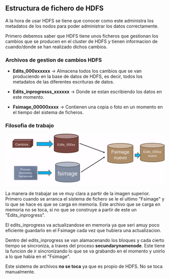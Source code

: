 ## Estructura de fichero de HDFS

A la hora de usar HDFS se tiene que conocer como este administra los metadatos de los nodos para poder administrar los datos correctamente.

Primero debemos saber que HDFS tiene unos ficheros que gestionan los cambios que se producen en el cluster de HDFS y tienen informacion de cuando/donde se han realizado dichos cambios.

### Archivos de gestion de cambios HDFS

* **Edits_000xxxxxx** -> Almacena todos los cambios que se van produciendo en la base de datos de HDFS, es decir, todos los metadatos de las diferentes escrituras de datos.

* **Edits_inprogresss_xxxxxx** -> Donde se estan escribiendo los datos en este momento.

* **Fsimage_00000xxxx** -> Contienen una copia o foto en un momento en el tiempo del sistema de ficheros.

### Filosofia de trabajo

![Estructura ficheros metadatos HDFS](https://github.com/ivanfermena/Start-BigData-Architectures/blob/master/img/hdfs-metadatos.png)

La manera de trabajar se ve muy clara a partir de la imagen superior. Primero cuando se arranca el sistema de fichero se le el ultimo "Fsimage" y lo que se hace es que se carga en memoria. Este archivo que se carga en memoria no se toca, si no que se construye a partir de este un "Edits_inprogress".

El edits_inprogress va actualizandose en memoria ya que seri amuy poco eficiente guardarlo en el Fsimage cada vez que hubiera una actualizacion.

Dentro del edits_inprogress se van alamacenando los bloques y cada cierto tiempo se sincroniza, a traves del proceso **secundarynamenode**. Este tiene la funcion de ir sincronizando lo que se va grabando en el momento y unirlo a lo que habia en el "Fsimage".

Este sistema de archivos **no se toca** ya que es propio de HDFS. No se toca manualmente.